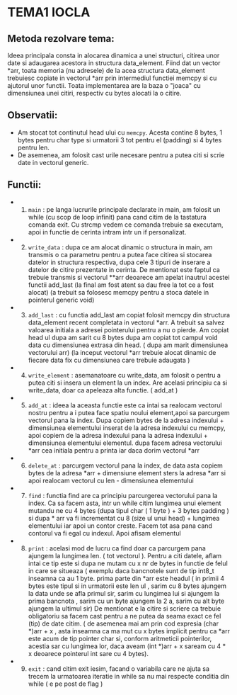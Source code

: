 # TEMA1 IOCLA

## Metoda rezolvare tema:
Ideea principala consta in alocarea dinamica a unei structuri,
citirea unor date si adaugarea acestora in structura data_element.
Fiind dat un vector *arr, toata memoria (nu adresele) de la acea 
structura data_element trebuiesc copiate in vectorul *arr prin
intermediul functiei memcpy si cu ajutorul unor functii. Toata
implementarea are la baza o "joaca" cu dimensiunea unei citiri,
respectiv cu bytes alocati la o citire.

## Observatii:
- Am stocat tot continutul head ului cu `memcpy`. Acesta contine
8 bytes, 1 bytes pentru char type si urmatorii 3 tot pentru el
(padding) si 4 bytes pentru len.
- De asemenea, am folosit cast urile necesare pentru a putea citi
si scrie date in vectorul generic.

## Functii:
* 1. `main` : pe langa lucrurile principale declarate in main, am
folosit un while (cu scop de loop infinit) pana cand citim de la
tastatura comanda exit. Cu strcmp vedem ce comanda trebuie sa executam,
apoi in functie de cerinta intram intr un if personalizat.
* 2. `write_data` : dupa ce am alocat dinamic o structura in main, am
transmis o ca parametru pentru a putea face citirea si stocarea datelor
in structura respectiva, dupa cele 3 tipuri de inserare a datelor de
citire prezentate in cerinta. De mentionat este faptul ca trebuie 
transmis si vectorul **arr deoarece am apelat inautrul acestei functii
add_last (la final am fost atent sa dau free la tot ce a fost alocat)
(a trebuit sa folosesc memcpy pentru a stoca datele in pointerul generic
void)
* 3. `add_last` : cu functia add_last am copiat folosit memcpy din structura
data_element recent completata in vectorul *arr. A trebuit sa salvez
valoarea initiala a adresei pointerului pentru a nu o pierde. Am copiat
head ul dupa am sarit cu 8 bytes dupa am copiat tot campul void data cu
dimensiunea extrasa din head. ( dupa am marit dimensiunea vectorului arr)
(la inceput vectorul *arr trebuie alocat dinamic de fiecare data fix cu
dimensiunea care trebuie adaugata )
* 4. `write_element` : asemanatoare cu write_data, am folosit o pentru a putea
citi si insera un element la un index. Are acelasi principiu ca si write_data,
doar ca apeleaza alta functie. ( add_at )
* 5. `add_at` : ideea la aceasta functie este ca intai sa realocam vectorul
nostru pentru a i putea face spatiu noului element,apoi sa parcurgem vectorul 
pana la index. Dupa copiem bytes de la adresa indexului + dimensiunea
elementului inserat de la adresa indexului cu memcpy, apoi copiem de la 
adresa indexului pana la adresa indexului + dimensiunea elementului elementul.
dupa facem adresa vectorului *arr cea initiala pentru a printa iar daca dorim
vectorul *arr
* 6. `delete_at` : parcurgem vectorul pana la index, de data asta copiem bytes de la
adresa *arr + dimensiune element sters la adresa *arr si apoi realocam vectorul 
cu len - dimensiunea elementului
* 7. `find` : functia find are ca principiu parcurgerea vectorului pana la index. Ca
sa facem asta, intr un while citim lungimea unui element mutandu ne cu 4 bytes (dupa
tipul char ( 1 byte ) + 3 bytes padding ) si dupa * arr va fi incrementat cu 8 (size ul
unui head) + lungimea elementului iar apoi un contor creste. Facem tot asa pana cand
contorul va fi egal cu indexul. Apoi afisam elementul
* 8. `print` : acelasi mod de lucru ca find doar ca parcurgem pana ajungem la lungimea len.
( tot vectorul ). Pentru a citi datele, aflam intai ce tip este si dupa ne mutam cu x nr
de bytes in functie de felul in care se situeaza ( exemplu daca bancnotele sunt de tip int8_t
inseamna ca au 1 byte. prima parte din *arr este headul ( in primii 4 bytes este tipul si in urmatorii
este len ul , sarim cu 8 bytes ajungem la data unde se afla primul sir, sarim cu lungimea lui si
ajungem la prima bancnota , sarim cu un byte ajungem la 2 a, sarim cu alt byte ajungem la ultimul sir)
De mentionat e la citire si scriere ca trebuie obligatoriu sa facem cast pentru a ne putea da seama
exact ce fel (tip) de date citim. ( de asemenea mai am prin cod expresia (char *)arr + x , asta inseamna
ca ma mut cu x bytes implicit pentru ca *arr este acum de tip pointer char si, conform aritmeticii pointerilor,
acestia sar cu lungimea lor, daca aveam (int *)arr + x saream cu 4 * x deoarece pointerul int sare cu 4
bytes).
* 9. `exit` : cand citim exit iesim, facand o variabila care ne ajuta sa trecem la urmatoarea iteratie in while
sa nu mai respecte conditia din while ( e pe post de flag )

